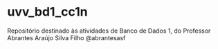 # uvv_bd1_cc1n   

Repositório destinado às atividades de Banco de Dados 1, do Professor Abrantes Araújo Silva Filho @abrantesasf

